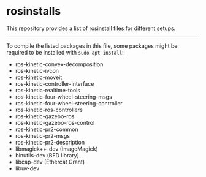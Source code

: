 # rosinstalls

This repository provides a list of rosinstall files for different setups.

---

To compile the listed packages in this file, some packages might be required to be installed with ```sudo apt install```:
* ros-kinetic-convex-decomposition
* ros-kinetic-ivcon
* ros-kinetic-moveit
* ros-kinetic-controller-interface
* ros-kinetic-realtime-tools
* ros-kinetic-four-wheel-steering-msgs
* ros-kinetic-four-wheel-steering-controller
* ros-kinetic-ros-controllers
* ros-kinetic-gazebo-ros
* ros-kinetic-gazebo-ros-control
* ros-kinetic-pr2-common
* ros-kinetic-pr2-msgs
* ros-kinetic-pr2-description
* libmagick++-dev (ImageMagick)
* binutils-dev (BFD library)
* libcap-dev (Ethercat Grant)
* libuv-dev
